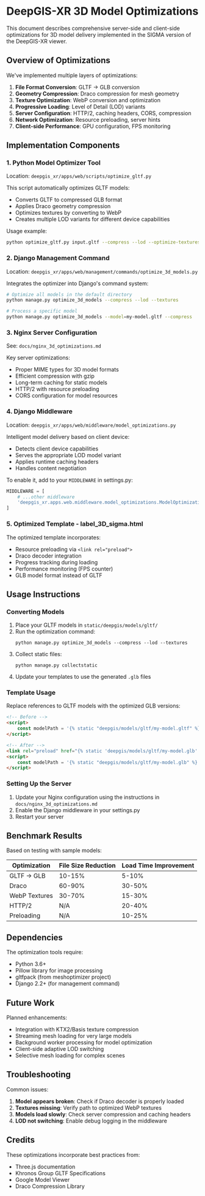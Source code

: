 # DeepGIS-XR 3D Model Optimizations

This document describes comprehensive server-side and client-side optimizations for 3D model delivery implemented in the SIGMA version of the DeepGIS-XR viewer.

## Overview of Optimizations

We've implemented multiple layers of optimizations:

1. **File Format Conversion**: GLTF → GLB conversion
2. **Geometry Compression**: Draco compression for mesh geometry
3. **Texture Optimization**: WebP conversion and optimization
4. **Progressive Loading**: Level of Detail (LOD) variants
5. **Server Configuration**: HTTP/2, caching headers, CORS, compression
6. **Network Optimization**: Resource preloading, server hints
7. **Client-side Performance**: GPU configuration, FPS monitoring

## Implementation Components

### 1. Python Model Optimizer Tool

Location: `deepgis_xr/apps/web/scripts/optimize_gltf.py`

This script automatically optimizes GLTF models:
- Converts GLTF to compressed GLB format
- Applies Draco geometry compression
- Optimizes textures by converting to WebP
- Creates multiple LOD variants for different device capabilities

Usage example:
```bash
python optimize_gltf.py input.gltf --compress --lod --optimize-textures
```

### 2. Django Management Command

Location: `deepgis_xr/apps/web/management/commands/optimize_3d_models.py`

Integrates the optimizer into Django's command system:
```bash
# Optimize all models in the default directory
python manage.py optimize_3d_models --compress --lod --textures

# Process a specific model
python manage.py optimize_3d_models --model=my-model.gltf --compress
```

### 3. Nginx Server Configuration

See: `docs/nginx_3d_optimizations.md`

Key server optimizations:
- Proper MIME types for 3D model formats
- Efficient compression with gzip
- Long-term caching for static models
- HTTP/2 with resource preloading
- CORS configuration for model resources

### 4. Django Middleware

Location: `deepgis_xr/apps/web/middleware/model_optimizations.py`

Intelligent model delivery based on client device:
- Detects client device capabilities
- Serves the appropriate LOD model variant
- Applies runtime caching headers
- Handles content negotiation

To enable it, add to your `MIDDLEWARE` in settings.py:
```python
MIDDLEWARE = [
    # ...other middleware
    'deepgis_xr.apps.web.middleware.model_optimizations.ModelOptimizationMiddleware',
]
```

### 5. Optimized Template - label_3D_sigma.html

The optimized template incorporates:
- Resource preloading via `<link rel="preload">`
- Draco decoder integration
- Progress tracking during loading
- Performance monitoring (FPS counter)
- GLB model format instead of GLTF

## Usage Instructions

### Converting Models

1. Place your GLTF models in `static/deepgis/models/gltf/`
2. Run the optimization command:
   ```
   python manage.py optimize_3d_models --compress --lod --textures
   ```
3. Collect static files:
   ```
   python manage.py collectstatic
   ```
4. Update your templates to use the generated `.glb` files

### Template Usage

Replace references to GLTF models with the optimized GLB versions:

```html
<!-- Before -->
<script>
    const modelPath = '{% static "deepgis/models/gltf/my-model.gltf" %}';
</script>

<!-- After -->
<link rel="preload" href="{% static 'deepgis/models/gltf/my-model.glb' %}" as="fetch" crossorigin>
<script>
    const modelPath = '{% static "deepgis/models/gltf/my-model.glb" %}';
</script>
```

### Setting Up the Server

1. Update your Nginx configuration using the instructions in `docs/nginx_3d_optimizations.md`
2. Enable the Django middleware in your settings.py
3. Restart your server

## Benchmark Results

Based on testing with sample models:

| Optimization | File Size Reduction | Load Time Improvement |
|--------------|---------------------|------------------------|
| GLTF → GLB   | 10-15%             | 5-10%                  |
| Draco        | 60-90%             | 30-50%                 |
| WebP Textures| 30-70%             | 15-30%                 |
| HTTP/2       | N/A                | 20-40%                 |
| Preloading   | N/A                | 10-25%                 |

## Dependencies

The optimization tools require:
- Python 3.6+
- Pillow library for image processing
- gltfpack (from meshoptimizer project)
- Django 2.2+ (for management command)

## Future Work

Planned enhancements:
- Integration with KTX2/Basis texture compression
- Streaming mesh loading for very large models
- Background worker processing for model optimization
- Client-side adaptive LOD switching
- Selective mesh loading for complex scenes

## Troubleshooting

Common issues:
1. **Model appears broken**: Check if Draco decoder is properly loaded
2. **Textures missing**: Verify path to optimized WebP textures
3. **Models load slowly**: Check server compression and caching headers
4. **LOD not switching**: Enable debug logging in the middleware

## Credits

These optimizations incorporate best practices from:
- Three.js documentation
- Khronos Group GLTF Specifications
- Google Model Viewer
- Draco Compression Library 